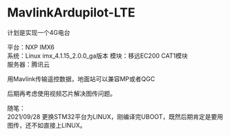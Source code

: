 # MavlinkArdupilot-LTE
计划是实现一个4G电台  
  
平台：NXP IMX6  
系统：Linux  imx_4.1.15_2.0.0_ga版本
模块：移远EC200 CAT1模块  
服务器：腾讯云  
  
  
用Mavlink传输遥控数据，地面站可以兼容MP或者QGC
  
后期再考虑使用视频芯片解决图传问题。  
  
  随笔：  
  2021/09/28 更换STM32平台为LINUX，刚编译完UBOOT，既然后期肯定是要用图传，还不如直接上LINUX。
